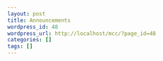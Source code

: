 ```yaml
---
layout: post
title: Announcements
wordpress_id: 48
wordpress_url: http://localhost/mcc/?page_id=48
categories: []
tags: []
---
```


